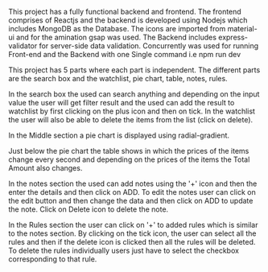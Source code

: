 This project has a fully functional backend and frontend. The frontend comprises of Reactjs and the backend is developed using Nodejs which includes MongoDB as the Database. The icons are imported from material-ui and for the amination gsap was used. The Backend includes express-validator for server-side data validation. Concurrently was used for running Front-end and the Backend with one Single command i.e npm run dev

This project has 5 parts where each part is independent. The different parts are the search box and the watchlist, pie chart, table, notes, rules.

In the search box the used can search anything and depending on the input value the user will get filter result and the used can add the result to watchlist by first clicking on the plus icon and then on tick. In the watchlist the user will also be able to delete the items from the list (click on delete).

In the Middle section a pie chart is displayed using radial-gradient.

Just below the pie chart the table shows in which the prices of the items change every second and depending on the prices of the items the Total Amount also changes.

In the notes section the used can add notes using the '+' icon and then the enter the details and then click on ADD. To edit the notes user can click on the edit button and then change the data and then click on ADD to update the note. Click on Delete icon to delete the note.

In the Rules section the user can click on '+' to added rules which is similar to the notes section. By clicking on the tick icon, the user can select all the rules and then if the delete icon is clicked then all the rules will be deleted. To delete the rules individually users just have to select the checkbox corresponding to that rule.
